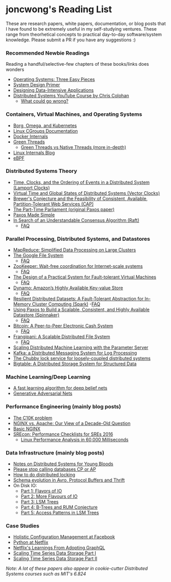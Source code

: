 # joncwong's Reading List

These are research papers, white papers, documentation, or blog posts that I have found to be extremely useful in my self-studying ventures. These range from theorhetical concepts to practical day-to-day software/system knowledge. Please submit a PR if you have any suggestions :)

### Recommended Newbie Readings
Reading a handful/selective-few chapters of these books/links does wonders
- [Operating Systems: Three Easy Pieces](http://pages.cs.wisc.edu/~remzi/OSTEP/)
- [System Design Primer](https://github.com/donnemartin/system-design-primer)
- [Designing Data-Intensive Applications](https://dataintensive.net/)
- [Distributed Systems YouTube Course by Chris Colohan](https://www.youtube.com/watch?v=7VbL89mKK3M&list=PLOE1GTZ5ouRPbpTnrZ3Wqjamfwn_Q5Y9A)
  - [What could go wrong?](https://www.youtube.com/watch?v=C8nLSLs0fNw)

### Containers, Virtual Machines, and Operating Systems
- [Borg, Omega, and Kubernetes](https://storage.googleapis.com/pub-tools-public-publication-data/pdf/44843.pdf)
- [Linux CGroups Documentation](https://www.kernel.org/doc/Documentation/cgroup-v1/cgroups.txt)
- [Docker Internals](http://docker-saigon.github.io/post/Docker-Internals/)
- [Green Threads](https://c9x.me/articles/gthreads/intro.html)
  - [Green Threads vs Native Threads (more in-depth)](https://wiki.c2.com/?GreenVsNativeThreads)
- [Linux Internals Blog](https://learnlinuxconcepts.blogspot.com/2014/10/this-blog-is-to-help-those-students-and.html)
- [eBPF](https://ebpf.io/)

### Distributed Systems Theory
- [Time, Clocks, and the Ordering of Events in a Distributed System (Lamport Clocks)](http://lamport.azurewebsites.net/pubs/time-clocks.pdf)
- [Virtual Time and Global States of Distributed Systems (Vector Clocks)](https://www.vs.inf.ethz.ch/publ/papers/VirtTimeGlobStates.pdf)
- [Brewer's Conjecture and the Feasibility of Consistent, Available, Partition-Tolerant Web Services (CAP)](https://users.ece.cmu.edu/~adrian/731-sp04/readings/GL-cap.pdf)
- [The Part-Time Parliament (original Paxos paper)](https://lamport.azurewebsites.net/pubs/lamport-paxos.pdf)
- [Paxos Made Simple](https://lamport.azurewebsites.net/pubs/paxos-simple.pdf)
- [In Search of an Understandable Consensus Algorithm (Raft)](https://pdos.csail.mit.edu/6.824/papers/raft-extended.pdf)
  - [FAQ](https://pdos.csail.mit.edu/6.824/papers/raft2-faq.txt)

### Parallel Processing, Distributed Systems, and Datastores
- [MapReduce: Simplified Data Processing on Large Clusters](https://pdos.csail.mit.edu/6.824/papers/mapreduce.pdf)
- [The Google File System](https://pdos.csail.mit.edu/6.824/papers/gfs.pdf)
  - [FAQ](https://pdos.csail.mit.edu/6.824/papers/gfs-faq.txt)
- [ZooKeeper: Wait-free coordination for Internet-scale systems](https://www.usenix.org/legacy/events/atc10/tech/full_papers/Hunt.pdf)
  - [FAQ](https://pdos.csail.mit.edu/6.824/papers/zookeeper-faq.txt)
- [The Design of a Practical System for Fault-tolerant Virtual Machines](https://pdos.csail.mit.edu/6.824/papers/vm-ft.pdf)
  - [FAQ](https://pdos.csail.mit.edu/6.824/papers/vm-ft-faq.txt)
- [Dynamo: Amazon’s Highly Available Key-value Store](https://pdos.csail.mit.edu/6.824/papers/dynamo.pdf)
  - [FAQ](https://pdos.csail.mit.edu/6.824/papers/dynamo-faq.txt)
- [Resilient Distributed Datasets: A Fault-Tolerant Abstraction for
In-Memory Cluster Computing (Spark)](https://pdos.csail.mit.edu/6.824/papers/zaharia-spark.pdf)
  -[FAQ](https://pdos.csail.mit.edu/6.824/papers/spark-faq.txt)
- [Using Paxos to Build a Scalable, Consistent,
and Highly Available Datastore (Spinnaker)](https://pdos.csail.mit.edu/6.824/papers/spinnaker.pdf)
  - [FAQ](https://pdos.csail.mit.edu/6.824/papers/spinnaker-faq.txt)
- [Bitcoin: A Peer-to-Peer Electronic Cash System](https://pdos.csail.mit.edu/6.824/papers/bitcoin.pdf)
  - [FAQ](https://pdos.csail.mit.edu/6.824/papers/bitcoin-faq.txt)
- [Frangipani: A Scalable Distributed File System](https://pdos.csail.mit.edu/6.824/papers/thekkath-frangipani.pdf)
  - [FAQ](https://pdos.csail.mit.edu/6.824/papers/frangipani-faq.txt)
- [Scaling Distributed Machine Learning with the Parameter Server](https://pdos.csail.mit.edu/6.824/papers/parameter.pdf)
- [Kafka: a Distributed Messaging System for Log Processing](http://notes.stephenholiday.com/Kafka.pdf)
- [The Chubby lock service for loosely-coupled distributed systems](https://storage.googleapis.com/pub-tools-public-publication-data/pdf/c64be13661eaea41dcc4fdd569be4858963b0bd3.pdf)
- [Bigtable: A Distributed Storage System for Structured Data](http://static.googleusercontent.com/media/research.google.com/en//archive/bigtable-osdi06.pdf)

### Machine Learning/Deep Learning
- [A fast learning algorithm for deep belief nets](https://www.cs.toronto.edu/~hinton/absps/fastnc.pdf)
- [Generative Adversarial Nets](https://papers.nips.cc/paper/5423-generative-adversarial-nets.pdf)

### Performance Engineering (mainly blog posts)
- [The C10K problem](http://www.kegel.com/c10k.html)
- [NGINX vs. Apache: Our View of a Decade-Old Question](https://www.nginx.com/blog/nginx-vs-apache-our-view/)
- [Basic NGINX](https://nginx.org/en/#basic_http_features)
- [SREcon: Performance Checklists for SREs 2016](http://www.brendangregg.com/blog/2016-05-04/srecon2016-perf-checklists-for-sres.html)
   - [Linux Performance Analysis in 60,000 Milliseconds](https://netflixtechblog.com/linux-performance-analysis-in-60-000-milliseconds-accc10403c55)
  
### Data Infrastructure (mainly blog posts)
- [Notes on Distributed Systems for Young Bloods](https://www.somethingsimilar.com/2013/01/14/notes-on-distributed-systems-for-young-bloods/)
- [Please stop calling databases CP or AP](https://martin.kleppmann.com/2015/05/11/please-stop-calling-databases-cp-or-ap.html)
- [How to do distributed locking](https://martin.kleppmann.com/2016/02/08/how-to-do-distributed-locking.html)
- [Schema evolution in Avro, Protocol Buffers and Thrift](https://martin.kleppmann.com/2012/12/05/schema-evolution-in-avro-protocol-buffers-thrift.html)
- On Disk IO:
  - [Part 1: Flavors of IO](https://medium.com/databasss/on-disk-io-part-1-flavours-of-io-8e1ace1de017)
  - [Part 2: More Flavours of IO](https://medium.com/databasss/on-disk-io-part-2-more-flavours-of-io-c945db3edb13)
  - [Part 3: LSM Trees](https://medium.com/databasss/on-disk-io-part-3-lsm-trees-8b2da218496f)
  - [Part 4: B-Trees and RUM Conjecture](https://medium.com/databasss/on-disk-storage-part-4-b-trees-30791060741)
  - [Part 5: Access Patterns in LSM Trees](https://medium.com/databasss/on-disk-io-access-patterns-in-lsm-trees-2ba8dffc05f9)

### Case Studies
- [Holistic Configuration Management at Facebook](https://research.fb.com/wp-content/uploads/2016/11/holistic-configuration-management-at-facebook.pdf)
- [Python at Netflix](https://netflixtechblog.com/python-at-netflix-bba45dae649e)
- [Netflix's Learnings From Adopting GraphQL](https://netflixtechblog.com/our-learnings-from-adopting-graphql-f099de39ae5f)
- [Scaling Time Series Data Storage Part I](https://netflixtechblog.com/scaling-time-series-data-storage-part-i-ec2b6d44ba39)
- [Scaling Time Series Data Storage Part II](https://netflixtechblog.com/scaling-time-series-data-storage-part-ii-d67939655586)

*Note: A lot of these papers also appear in cookie-cutter Distributed Systems courses such as MIT's 6.824*
